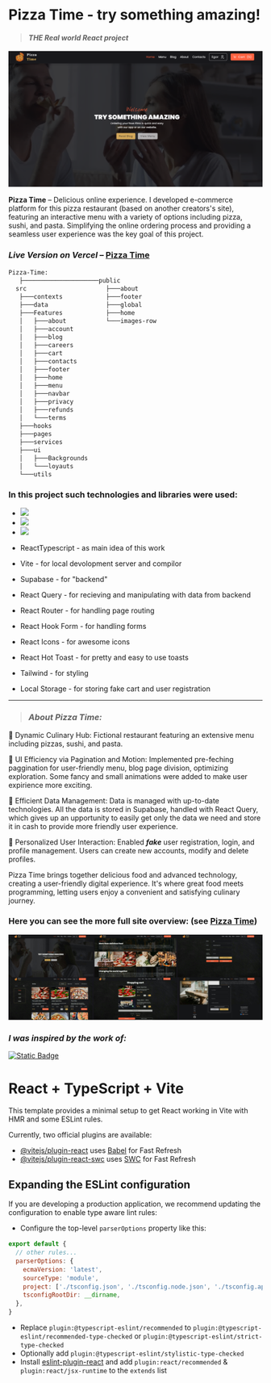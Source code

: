 # Pizza Time - try something amazing!

> #### _THE Real world React project_

<img src="https://github.com/Egormity/pizza-time/blob/master/assets/Preview-main.png?raw=true"/>

**Pizza Time** &ndash; Delicious online experience. I developed e-commerce platform for this pizza restaurant (based on another creators's site), featuring an interactive menu with a variety of options including pizza, sushi, and pasta. Simplifying the online ordering process and providing a seamless user experience was the key goal of this project.

### **_Live Version on Vercel_** &ndash; **[Pizza Time](https://egormity-pizza-time.vercel.app)**

```
Pizza-Time:
   ├─────────────────────public
  src                      ├───about
   ├───contexts            ├───footer
   ├───data                ├───global
   ├───Features            ├───home
   │   ├───about           └───images-row
   │   ├───account
   │   ├───blog
   │   ├───careers
   │   ├───cart
   │   ├───contacts
   │   ├───footer
   │   ├───home
   │   ├───menu
   │   ├───navbar
   │   ├───privacy
   │   ├───refunds
   │   └───terms
   ├───hooks
   ├───pages
   ├───services
   ├───ui
   │   ├───Backgrounds
   │   └───loyauts
   └───utils
```


### In this project such technologies and libraries were used:



- <img src=" https://img.shields.io/badge/ReactTypescript_-_as_main idea_of_this_work-blue"/>
- <img src=" https://img.shields.io/badge/Vite - for local devolopment server and compilor-blue"/>
- <img src=" https://img.shields.io/badge/Supabase_-_for_'backend'-blue"/>


- ReactTypescript - as main idea of this work
- Vite - for local devolopment server and compilor
- Supabase - for "backend"
- React Query - for recieving and manipulating with data from backend
- React Router - for handling page routing
- React Hook Form - for handling forms
- React Icons - for awesome icons
- React Hot Toast - for pretty and easy to use toasts
- Tailwind - for styling
- Local Storage - for storing fake cart and user registration

---

> ### _About Pizza Time:_

🍕 Dynamic Culinary Hub: Fictional restaurant featuring an extensive menu including pizzas, sushi, and pasta.

🎇 UI Efficiency via Pagination and Motion: Implemented pre-feching paggination for user-friendly menu, blog page division, optimizing exploration. Some fancy and small animations were added to make user expirience more exciting.

📑 Efficient Data Management: Data is managed with up-to-date technologies. All the data is stored in Supabase, handled with React Query, which gives up an upportunity to easily get only the data we need and store it in cash to provide more friendly user experience.

👤 Personalized User Interaction: Enabled ***fake*** user registration, login, and profile management. Users can create new accounts, modify and delete profiles.

Pizza Time brings together delicious food and advanced technology, creating a user-friendly digital experience. It's where great food meets programming, letting users enjoy a convenient and satisfying culinary journey.

### Here you can see the more full site overview: (see [Pizza Time](https://egormity-pizza-time.vercel.app))

<img src="https://github.com/Egormity/pizza-time/blob/master/assets/Full-preview.jpg?raw=true"/>

### _I was inspired by the work of:_

<a target="_blanc" href="https://github.com/catherineisonline/pizza-time-with-react">
  <img alt="Static Badge" src="https://img.shields.io/badge/Catherine_Isonline_git-8A2BE2">
</a>

###
###
###

# React + TypeScript + Vite

This template provides a minimal setup to get React working in Vite with HMR and some ESLint rules.

Currently, two official plugins are available:

- [@vitejs/plugin-react](https://github.com/vitejs/vite-plugin-react/blob/main/packages/plugin-react/README.md) uses [Babel](https://babeljs.io/) for Fast Refresh
- [@vitejs/plugin-react-swc](https://github.com/vitejs/vite-plugin-react-swc) uses [SWC](https://swc.rs/) for Fast Refresh

## Expanding the ESLint configuration

If you are developing a production application, we recommend updating the configuration to enable type aware lint rules:

- Configure the top-level `parserOptions` property like this:

```js
export default {
  // other rules...
  parserOptions: {
    ecmaVersion: 'latest',
    sourceType: 'module',
    project: ['./tsconfig.json', './tsconfig.node.json', './tsconfig.app.json'],
    tsconfigRootDir: __dirname,
  },
}
```

- Replace `plugin:@typescript-eslint/recommended` to `plugin:@typescript-eslint/recommended-type-checked` or `plugin:@typescript-eslint/strict-type-checked`
- Optionally add `plugin:@typescript-eslint/stylistic-type-checked`
- Install [eslint-plugin-react](https://github.com/jsx-eslint/eslint-plugin-react) and add `plugin:react/recommended` & `plugin:react/jsx-runtime` to the `extends` list

